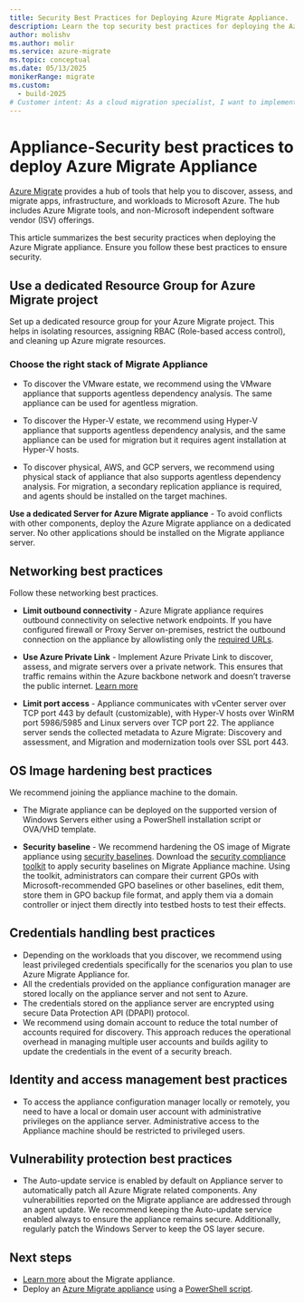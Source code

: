 ```yaml
---
title: Security Best Practices for Deploying Azure Migrate Appliance.
description: Learn the top security best practices for deploying the Azure Migrate appliance. This guide covers tips on resource group isolation, RBAC, and securing your Azure Migrate project to ensure a safe and efficient migration process.
author: molishv
ms.author: molir
ms.service: azure-migrate
ms.topic: conceptual
ms.date: 05/13/2025
monikerRange: migrate
ms.custom:
  - build-2025
# Customer intent: As a cloud migration specialist, I want to implement security best practices for deploying the migration appliance, so that I can ensure a secure and efficient migration process while protecting sensitive data.
---
```


# Appliance-Security best practices to deploy Azure Migrate Appliance

[Azure Migrate](./migrate-services-overview.md) provides a hub of tools that help you to discover, assess, and migrate apps, infrastructure, and workloads to Microsoft Azure. The hub includes Azure Migrate tools, and non-Microsoft independent software vendor (ISV) offerings.

This article summarizes the best security practices when deploying the Azure Migrate appliance. 
Ensure you follow these best practices to ensure security.

## Use a dedicated Resource Group for Azure Migrate project

Set up a dedicated resource group for your Azure Migrate project. This helps in isolating resources, assigning RBAC (Role-based access control), and cleaning up Azure migrate resources.  

### Choose the right stack of Migrate Appliance

- To discover the VMware estate, we recommend using the VMware appliance that supports agentless dependency analysis. The same appliance can be used for agentless migration. 

- To discover the Hyper-V estate, we recommend using Hyper-V appliance that supports agentless dependency analysis, and the same appliance can be used for migration but it requires agent installation at Hyper-V hosts.  

- To discover physical, AWS, and GCP servers, we recommend using physical stack of appliance that also supports agentless dependency analysis. For migration, a secondary replication appliance is required, and agents should be installed on the target machines.  

**Use a dedicated Server for Azure Migrate appliance** - To avoid conflicts with other components, deploy the Azure Migrate appliance on a dedicated server. No other applications should be installed on the Migrate appliance server. 

## Networking best practices

Follow these networking best practices.

- **Limit outbound connectivity** - Azure Migrate appliance requires outbound connectivity on selective network endpoints. If you have configured firewall or Proxy Server on-premises, restrict the outbound connection on the appliance by allowlisting only the [required URLs](https://aka.ms/Migrateapplianceurls).  

- **Use Azure Private Link** - Implement Azure Private Link to discover, assess, and migrate servers over a private network. This ensures that traffic remains within the Azure backbone network and doesn’t traverse the public internet. [Learn more](how-to-use-azure-migrate-with-private-endpoints.md) 

- **Limit port access** - Appliance communicates with vCenter server over TCP port 443 by default (customizable), with Hyper-V hosts over WinRM port 5986/5985 and Linux servers over TCP port 22. The appliance server sends the collected metadata to Azure Migrate: Discovery and assessment, and Migration and modernization tools over SSL port 443. 

## OS Image hardening best practices

We recommend joining the appliance machine to the domain.  

- The Migrate appliance can be deployed on the supported version of Windows Servers either using a PowerShell installation script or OVA/VHD template.  

- **Security baseline** - We recommend hardening the OS image of Migrate appliance using [security baselines](/windows/security/operating-system-security/device-management/windows-security-configuration-framework/windows-security-baselines). Download the [security compliance toolkit](https://www.microsoft.com/en-us/download/details.aspx?id=55319) to apply security baselines on Migrate Appliance machine. Using the toolkit, administrators can compare their current GPOs with Microsoft-recommended GPO baselines or other baselines, edit them, store them in GPO backup file format, and apply them via a domain controller or inject them directly into testbed hosts to test their effects.  

## Credentials handling best practices

- Depending on the workloads that you discover, we recommend using least privileged credentials specifically for the scenarios you plan to use Azure Migrate Appliance for.
- All the credentials provided on the appliance configuration manager are stored locally on the appliance server and not sent to Azure. 
- The credentials stored on the appliance server are encrypted using secure Data Protection API (DPAPI) protocol. 
- We recommend using domain account to reduce the total number of accounts required for discovery. This approach reduces the operational overhead in managing multiple user accounts and builds agility to update the credentials in the event of a security breach.  

## Identity and access management best practices 

- To access the appliance configuration manager locally or remotely, you need to have a local or domain user account with administrative privileges on the appliance server. Administrative access to the Appliance machine should be restricted to privileged users.  

## Vulnerability protection best practices

- The Auto-update service is enabled by default on Appliance server to automatically patch all Azure Migrate related components. Any vulnerabilities reported on the Migrate appliance are addressed through an agent update. We recommend keeping the Auto-update service enabled always to ensure the appliance remains secure. Additionally, regularly patch the Windows Server to keep the OS layer secure.  

## Next steps
- [Learn more](migrate-appliance.md) about the Migrate appliance.
- Deploy an [Azure Migrate appliance](./migrate-appliance-architecture.md) using a [PowerShell script](deploy-appliance-script.md).